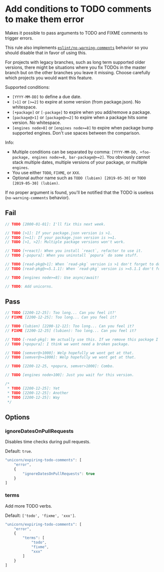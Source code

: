 # Add conditions to TODO comments to make them error

Makes it possible to pass arguments to TODO and FIXME comments to trigger errors.

This rule also implements [`eslint/no-warning-comments`](https://eslint.org/docs/rules/no-warning-comments) behavior so you should disable that in favor of using this.

For projects with legacy branches, such as long term supported older versions, there might be situations where you fix TODOs in the master branch but on the other branches you leave it missing. Choose carefully which projects you would want this feature.

Supported conditions:

- `[YYYY-MM-DD]` to define a due date.
- `[>1]` or `[>=2]` to expire at some version (from package.json). No whitespace.
- `[+package]` or `[-package]` to expire when you add/remove a package.
- `[package@>1]` or `[package@>=2]` to expire when a package hits some version. No whitespace.
- `[engines node>8]` or `[engines node>=8]` to expire when package bump supported engines. Don't use spaces between the comparison.

Info:
- Multiple conditions can be separated by comma: `[YYYY-MM-DD, +foo-package, engines node>=8, bar-package@>=2]`.
You obviously cannot stack multiple dates, multiple versions of your package, or multiple `engines`.
- You use either `TODO`, `FIXME`, or `XXX`.
- Optional author name such as `TODO (lubien) [2019-05-30]` or `TODO [2019-05-30] (lubien)`.

If no proper argument is found, you'll be notified that the TODO is useless (`no-warning-comments` behavior).


## Fail

```js
// TODO [2000-01-01]: I'll fix this next week.

// TODO [>1]: If your package.json version is >1.
// TODO [>=1]: If your package.json version is >=1.
// TODO [>1, >2]: Multiple package versions won't work.

// TODO [+react]: When you install `react`, refactor to use it.
// TODO [-popura]: When you uninstall `popura` do some stuff.

// TODO [read-pkg@>1]: When `read-pkg` version is >1 don't forget to do this.
// TODO [read-pkg@>=5.1.1]: When `read-pkg` version is >=5.1.1 don't forget to do that.

// TODO [engines node>=8]: Use async/await!

// TODO: Add unicorns.
```


## Pass

```js
// TODO [2200-12-25]: Too long... Can you feel it?'
// FIXME [2200-12-25]: Too long... Can you feel it?

// TODO (lubien) [2200-12-12]: Too long... Can you feel it?
// FIXME [2200-12-25] (lubien): Too long... Can you feel it?

// TODO [-read-pkg]: We actually use this. If we remove this package I'll error.
// TODO [+popura]: I think we wont need a broken package.

// TODO [semver@>1000]: Welp hopefully we wont get at that.
// TODO [semver@>=1000]: Welp hopefully we wont get at that.

// TODO [2200-12-25, +popura, semver>1000]: Combo.

// TODO [engines node>100]: Just you wait for this version.

/*
 * TODO [2200-12-25]: Yet
 * TODO [2200-12-25]: Another
 * TODO [2200-12-25]: Way
 */
```


## Options

### ignoreDatesOnPullRequests

Disables time checks during pull requests.

Default: `true`.

```js
"unicorn/expiring-todo-comments": [
	"error",
	{
		"ignoreDatesOnPullRequests": true
	}
]
```

### terms

Add more TODO verbs.

Default: `['todo', 'fixme', 'xxx']`.

```js
"unicorn/expiring-todo-comments": [
	"error",
	{
		"terms": [
			"todo",
			"fixme",
			"xxx"
		]
	}
]
```
